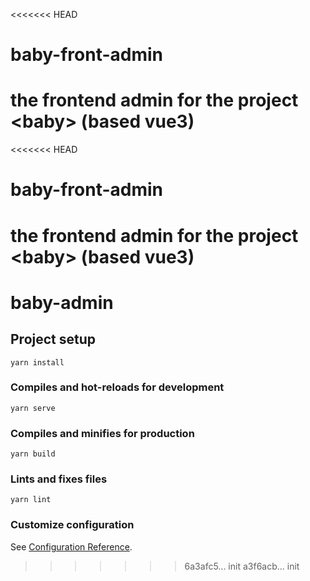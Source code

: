 <<<<<<< HEAD
# baby-front-admin
the frontend admin for the project &lt;baby> (based vue3)
=======
<<<<<<< HEAD
# baby-front-admin
the frontend admin for the project &lt;baby> (based vue3)
=======
# baby-admin

## Project setup
```
yarn install
```

### Compiles and hot-reloads for development
```
yarn serve
```

### Compiles and minifies for production
```
yarn build
```

### Lints and fixes files
```
yarn lint
```

### Customize configuration
See [Configuration Reference](https://cli.vuejs.org/config/).
>>>>>>> 6a3afc5... init
>>>>>>> a3f6acb... init
